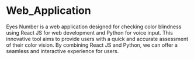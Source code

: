 # Web_Application
Eyes Number is a web application designed for checking color blindness using React JS for web development and Python for voice input.  This innovative tool aims to provide users with a quick and accurate assessment of their color vision.  By combining React JS and Python, we can offer a seamless and interactive experience for users.
